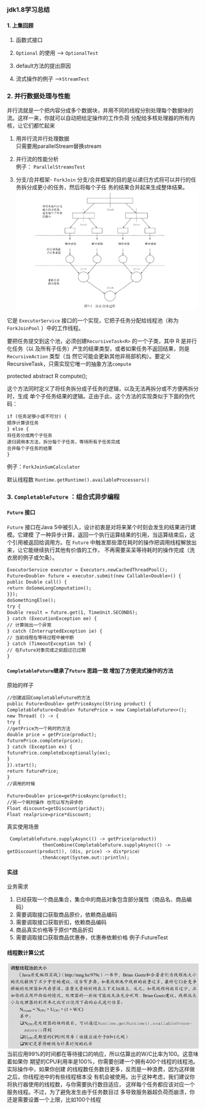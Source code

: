 ### jdk1.8学习总结
#### 1. 上集回顾

1. 函数式接口

1. `Optional` 的使用 --> `OptionalTest`

3. default方法的提出原因

3. 流式操作的例子 -->`StreamTest`


### 2. 并行数据处理与性能
并行流就是一个把内容分成多个数据块，并用不同的线程分别处理每个数据块的流。这样一来，你就可以自动把给定操作的工作负荷
分配给多核处理器的所有内核，让它们都忙起来
1. 用并行流并行处理数据   
  只需要用parallelStream替换stream
  
2. 并行流的性能分析  
  例子： `ParallelStreamsTest`
3. 分支/合并框架- `ForkJoin`
    分支/合并框架的目的是以递归方式将可以并行的任务拆分成更小的任务，然后将每个子任
务的结果合并起来生成整体结果。  
![合并框架过程图](images/分支合并过程图.png)  

它是 `ExecutorService` 接口的一个实现，它把子任务分配给线程池（称为 `ForkJoinPool` ）中的工作线程。

 要把任务提交到这个池，必须创建`RecursiveTask<R>` 的一个子类，其中 R 是并行化任务（以
及所有子任务）产生的结果类型，或者如果任务不返回结果，则是 `RecursiveAction` 类型（当
然它可能会更新其他非局部机构）。要定义RecursiveTask，只需实现它唯一的抽象方法`compute ` 

protected abstract R compute();

这个方法同时定义了将任务拆分成子任务的逻辑，以及无法再拆分或不方便再拆分时，生成
单个子任务结果的逻辑。正由于此，这个方法的实现类似于下面的伪代码：
```
if (任务足够小或不可分) {
顺序计算该任务
} else {
将任务分成两个子任务
递归调用本方法，拆分每个子任务，等待所有子任务完成
合并每个子任务的结果
}
```

例子：`ForkJoinSumCalculator`

默认线程数 `Runtime.getRuntime().availableProcessors()`

### 3. `CompletableFuture` ：组合式异步编程
#### `Future` 接口
`Future` 接口在Java 5中被引入，设计初衷是对将来某个时刻会发生的结果进行建模。它建模
了一种异步计算，返回一个执行运算结果的引用，当运算结束后，这个引用被返回给调用方。在
`Future` 中触发那些潜在耗时的操作把调用线程解放出来，让它能继续执行其他有价值的工作，
不再需要呆呆等待耗时的操作完成（洗衣房的例子或欠条）。
```
ExecutorService executor = Executors.newCachedThreadPool();
Future<Double> future = executor.submit(new Callable<Double>() {
public Double call() {
return doSomeLongComputation();
}});
doSomethingElse();
try {
Double result = future.get(1, TimeUnit.SECONDS);
} catch (ExecutionException ee) {
// 计算抛出一个异常
} catch (InterruptedException ie) {
// 当前线程在等待过程中被中断
} catch (TimeoutException te) {
// 在Future对象完成之前超过已过期
}
```
#### `CompletableFuture`继承了`Future` 思路一致 增加了方便流式操作的方法
原始的样子
```
//创建返回CompletableFuture的方法
public Future<Double> getPriceAsync(String product) {
CompletableFuture<Double> futurePrice = new CompletableFuture<>();
new Thread( () -> {
try {
//getPrice为一个耗时的方法
double price = getPrice(product);
futurePrice.complete(price);
} catch (Exception ex) {
futurePrice.completeExceptionally(ex);
}
}).start();
return futurePrice;
}
//调用的时候

Future<Double> price=getPriceAsync(product);
//另一个耗时操作 也可以写为异步的
Float discount=getDiscount(priduct);
Float realprice=price*discount;
```

真实使用场景
```
 CompletableFuture.supplyAsync(() -> getPrice(product))
             thenCombine(CompletableFuture.supplyAsync(() -> getDiscount(product)), (dis, price) -> dis*price）
            .thenAccept(System.out::println);
```

#### 实战
业务需求
1. 已经获取一个商品集合，集合中的商品对象包含部分属性（商品名、商品编码）
2. 需要调取接口获取商品原价，依赖商品编码
3. 需要调取接口获取折扣，依赖商品编码
4. 商品真实价格等于原价*商品折扣
4. 需要调取接口获取商品优惠券，优惠券依赖价格
例子:FutureTest

####  线程数计算公式
![线程数计算](images/线程数计算.png) 
 当前应用99%的时间都在等待接口的响应，所以估算出的W/C比率为100。这意味着如果你
期望的CPU利用率是100%，你需要创建一个拥有400个线程的线程池。实际操作中，如果你创建
的线程数任务数目更多，反而是一种浪费，因为这样做之后，你线程池中的有些线程根本没
有机会被使用。出于这种考虑，我们建议你将执行器使用的线程数，与你需要执行数目适应，
这样每个任务都应该对应一个服务线程。不过，为了避免发生由于任务数目过
多导致服务器超负荷而崩溃，你还是需要设置一个上限，比如100个线程


